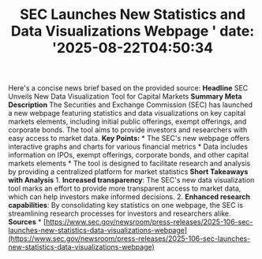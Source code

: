 ﻿---
title: "  SEC Launches New Statistics and Data Visualizations Webpage
'
date: '2025-08-22T04:50:34"
category: "Markets"
summary: ""
slug: "  sec launches new statistics and data visualizations webpag"
source_urls:
  - "https://www.sec.gov/newsroom/press-releases/2025-106-sec-launches-new-statistics-data-visualizations-webpage"
seo:
  title: "  SEC Launches New Statistics and Data Visualizations Webpage
 | Hash n Hedge'
  description: '"
  keywords: ["news", "markets", "brief"]
---
Here's a concise news brief based on the provided source:  **Headline** SEC Unveils New Data Visualization Tool for Capital Markets  **Summary Meta Description** The Securities and Exchange Commission (SEC) has launched a new webpage featuring statistics and data visualizations on key capital markets elements, including initial public offerings, exempt offerings, and corporate bonds. The tool aims to provide investors and researchers with easy access to market data.  **Key Points:**  * The SEC's new webpage offers interactive graphs and charts for various financial metrics * Data includes information on IPOs, exempt offerings, corporate bonds, and other capital markets elements * The tool is designed to facilitate research and analysis by providing a centralized platform for market statistics  **Short Takeaways with Analysis**  1. **Increased transparency**: The SEC's new data visualization tool marks an effort to provide more transparent access to market data, which can help investors make informed decisions. 2. **Enhanced research capabilities**: By consolidating key statistics on one webpage, the SEC is streamlining research processes for investors and researchers alike.  **Sources**  * [https://www.sec.gov/newsroom/press-releases/2025-106-sec-launches-new-statistics-data-visualizations-webpage](https://www.sec.gov/newsroom/press-releases/2025-106-sec-launches-new-statistics-data-visualizations-webpage) 
